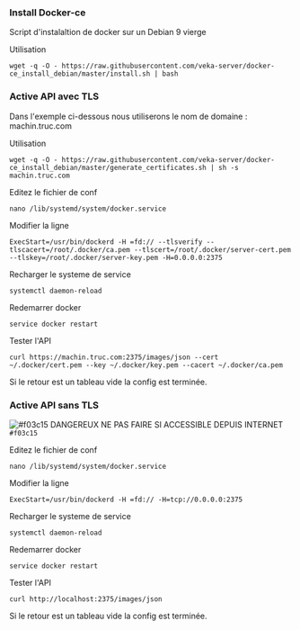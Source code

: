 ### Install Docker-ce

Script d'instalaltion de docker sur un Debian 9 vierge

Utilisation
```
wget -q -O - https://raw.githubusercontent.com/veka-server/docker-ce_install_debian/master/install.sh | bash
```

### Active API avec TLS

Dans l'exemple ci-dessous nous utiliserons le nom de domaine : machin.truc.com

Utilisation
```
wget -q -O - https://raw.githubusercontent.com/veka-server/docker-ce_install_debian/master/generate_certificates.sh | sh -s machin.truc.com
```
Editez le fichier de conf
```
nano /lib/systemd/system/docker.service
```
Modifier la ligne 
```
ExecStart=/usr/bin/dockerd -H =fd:// --tlsverify --tlscacert=/root/.docker/ca.pem --tlscert=/root/.docker/server-cert.pem --tlskey=/root/.docker/server-key.pem -H=0.0.0.0:2375
```
Recharger le systeme de service
```
systemctl daemon-reload
```
Redemarrer docker
```
service docker restart
```
Tester  l'API
```
curl https://machin.truc.com:2375/images/json --cert ~/.docker/cert.pem --key ~/.docker/key.pem --cacert ~/.docker/ca.pem
```
Si le retour est un tableau vide la config est terminée.

### Active API sans TLS

![#f03c15](https://placehold.it/15/f03c15/000000?text=+) DANGEREUX NE PAS FAIRE SI ACCESSIBLE DEPUIS INTERNET `#f03c15`


Editez le fichier de conf
```
nano /lib/systemd/system/docker.service
```
Modifier la ligne 
```
ExecStart=/usr/bin/dockerd -H =fd:// -H=tcp://0.0.0.0:2375
```
Recharger le systeme de service
```
systemctl daemon-reload
```
Redemarrer docker
```
service docker restart
```
Tester  l'API
```
curl http://localhost:2375/images/json
```
Si le retour est un tableau vide la config est terminée.

